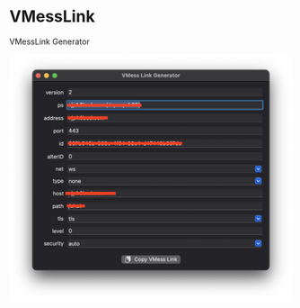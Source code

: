 # VMessLink
VMessLink Generator

![Screenshot](https://github.com/azone/VMessLink/blob/main/screenshots/screenshots.png)


